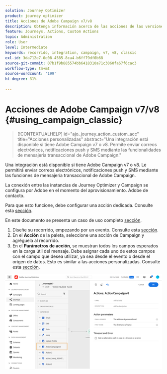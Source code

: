 ```yaml
---
solution: Journey Optimizer
product: journey optimizer
title: Acciones de Adobe Campaign v7/v8
description: Obtenga información acerca de las acciones de las versiones 7 y 8 de Adobe Campaign
feature: Journeys, Actions, Custom Actions
topic: Administration
role: User
level: Intermediate
keywords: recorrido, integration, campaign, v7, v8, classic
exl-id: 3da712e7-0e08-4585-8ca4-b6ff79df0b68
source-git-commit: 07b1f9b885574bb6418310a71c3060fa67f6cac3
workflow-type: tm+mt
source-wordcount: '199'
ht-degree: 31%

---
```


# Acciones de Adobe Campaign v7/v8 {#using_campaign_classic}

>[!CONTEXTUALHELP]
>id="ajo_journey_action_custom_acc"
>title="Acciones personalizadas"
>abstract="Una integración está disponible si tiene Adobe Campaign v7 o v8. Permite enviar correos electrónicos, notificaciones push y SMS mediante las funcionalidades de mensajería transaccional de Adobe Campaign."

Una integración está disponible si tiene Adobe Campaign v7 o v8. Le permitirá enviar correos electrónicos, notificaciones push y SMS mediante las funciones de mensajería transaccional de Adobe Campaign.

La conexión entre las instancias de Journey Optimizer y Campaign se configura por Adobe en el momento del aprovisionamiento. Adobe de contacto.

Para que esto funcione, debe configurar una acción dedicada. Consulte esta [sección](../action/acc-action.md).

En este documento se presenta un caso de uso completo [sección](../building-journeys/ajo-ac.md).

1. Diseñe su recorrido, empezando por un evento. Consulte esta [sección](../building-journeys/journey.md).
1. En el **Acción** de la paleta, seleccione una acción de Campaign y agréguela al recorrido.
1. En el **Parámetros de acción**, se muestran todos los campos esperados en la carga útil del mensaje. Debe asignar cada uno de estos campos con el campo que desea utilizar, ya sea desde el evento o desde el origen de datos. Esto es similar a las acciones personalizadas. Consulte esta [sección](../building-journeys/using-custom-actions.md).

![](assets/accintegration2.png)
